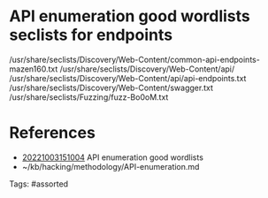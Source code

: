 # API enumeration good wordlists seclists for endpoints
/usr/share/seclists/Discovery/Web-Content/common-api-endpoints-mazen160.txt
/usr/share/seclists/Discovery/Web-Content/api/
/usr/share/seclists/Discovery/Web-Content/api/api-endpoints.txt
/usr/share/seclists/Discovery/Web-Content/swagger.txt
/usr/share/seclists/Fuzzing/fuzz-Bo0oM.txt

# References
- [20221003151004](/zet/20221003151004/README.md) API enumeration good wordlists
- ~/kb/hacking/methodology/API-enumeration.md

Tags:
    #assorted
